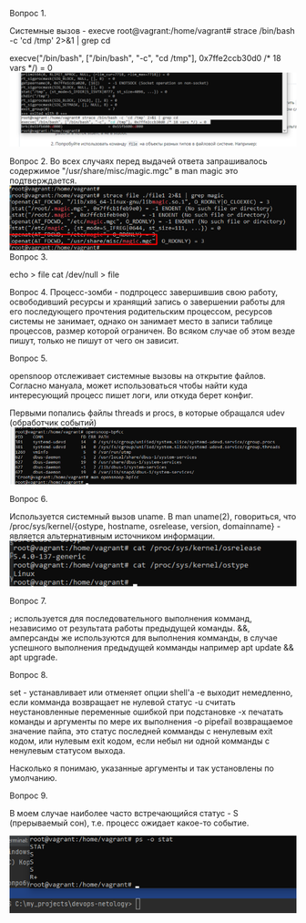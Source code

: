 Вопрос 1.

Системные вызов - execve
root@vagrant:/home/vagrant# strace /bin/bash -c 'cd /tmp' 2>&1 | grep cd

execve("/bin/bash", ["/bin/bash", "-c", "cd /tmp"], 0x7ffe2ccb30d0 /* 18 vars */) = 0
![img.png](img/img.png)

Вопрос 2.
Во всех случаях перед выдачей ответа запрашивалось содержимое
"/usr/share/misc/magic.mgc"
в man magic это подтверждается.
![img.png](img/img1.png)
Вопрос 3.

echo > file
cat /dev/null > file

Вопрос 4.
Процесс-зомби - подпроцесс завершившив свою работу, освободивший ресурсы и хранящий
запись о завершении работы для его последующего прочтения родительским процессом, ресурсов системы не занимает,
однако он занимает место в записи таблице процессов, размер которой ограничен. Во всяком случае об этом
везде пишут, только не пишут от чего он зависит.


Вопрос 5.

opensnoop отслеживает системные вызовы на открытие файлов. Согласно мануала, может 
использоваться чтобы найти куда интересующий процесс пишет логи, или откуда берет конфиг.

Первыми попались файлы threads и procs, в которые обращался udev (обработчик событий)
![img.png](img/img2.png)

Вопрос 6.

Используется системный вызов uname.
В man uname(2), говориться, что /proc/sys/kernel/{ostype, hostname, osrelease, version,
domainname} - является альтернативным источником информации.
![img.png](img/img3.png)


Вопрос 7.

; используется для последовательного выполнения комманд, независимо от результата работы предыдущей команды.
&&, амперсанды же используются для выполнения комманды, в случае успешного выполнения предыдущей комманды
например apt update && apt upgrade.


Вопрос 8.

set - устанавливает или отменяет опции shell'a
 -e  выходит немедленно, если комманда возвращает не нулевой статус
 -u  считать неустановленные переменные ошибкой при подстановке
 -x  печатать команды и аргументы по мере их выполнения
 -o pipefail    возвращаемое значение пайпа, это статус последней комманды с ненулевым exit кодом,
                или нулевым exit кодом, если небыл ни одной комманды с ненулевым статусом выхода.

Насколько я понимаю, указанные аргументы и так установлены по умолчанию.


Вопрос 9.

В моем случае наиболее часто встречающийся статус - S (прерываемый сон),
т.е. процесс ожидает какое-то событие.

![img.png](img/img4.png)